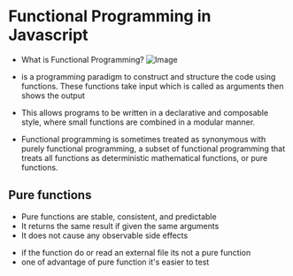 # Functional Programming in Javascript
-  What is Functional Programming?
![Image](https://miro.medium.com/max/600/1*hCNsTJKWrkRqagNgy07kFA.jpeg)

- is a programming paradigm to  construct and structure the code using functions.
 These functions take input which is called as arguments then shows the output 

- This allows programs to be written in a declarative and composable style, where small functions are combined in a modular manner.

- Functional programming is sometimes treated as synonymous with purely functional programming, a subset of functional programming that treats all functions as deterministic mathematical functions, or pure functions. 


## Pure functions
- Pure functions are stable, consistent, and predictable
- It returns the same result if given the same arguments
- It does not cause any observable side effects

* if the function do or read an external file its not a pure function 
 * one of advantage of pure function it's easier to test



